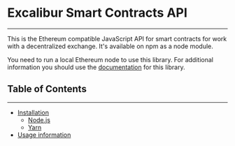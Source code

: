 # Excalibur Smart Contracts API
***
This is the Ethereum compatible JavaScript API for smart contracts for work with a decentralized exchange. It's available on npm as a node module.

You need to run a local Ethereum node to use this library.
For additional information you should use the [documentation](https://github.com/xclbrio/wiki/wiki/JavaScript-API) for this library.

## Table of Contents
***
* [Installation]()
  * [Node.js]()
  * [Yarn]()
* [Usage information]()
